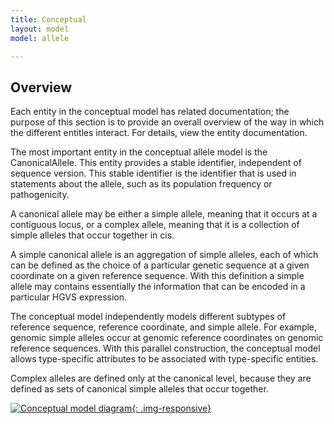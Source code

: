 ```yaml
---
title: Conceptual
layout: model
model: allele

---
```



Overview
---------

Each entity in the conceptual model has related documentation; the purpose of this section is to provide an overall overview of the way in which the different entitles interact.  For details, view the entity documentation.

The most important entity in the conceptual allele model is the CanonicalAllele.  This entity provides a stable identifier, independent of sequence version.  This stable identifier is the identifier that is used in statements about the allele, such as its population frequency or pathogenicity.  

A canonical allele may be either a simple allele, meaning that it occurs at a contiguous locus, or a complex allele, meaning that it is a collection of simple alleles that occur together in cis.

A simple canonical allele is an aggregation of simple alleles, each of which can be defined as the choice of a particular genetic sequence at a given coordinate on a given reference sequence.   With this definition a simple allele may contains essentially the information that can be encoded in a particular HGVS expression.  

The conceptual model independently models different subtypes of reference sequence, reference coordinate, and simple allele.  For example, genomic simple alleles occur at genomic reference coordinates on genomic reference sequences. With this parallel construction, the conceptual model allows type-specific attributes to be associated with type-specific entities.

Complex alleles are defined only at the canonical level, because they are defined as sets of canonical simple alleles that occur together.


[![Conceptual model diagram](/images/AlleleConceptual.svg){: .img-responsive}](/images/AlleleConceptual.svg)

